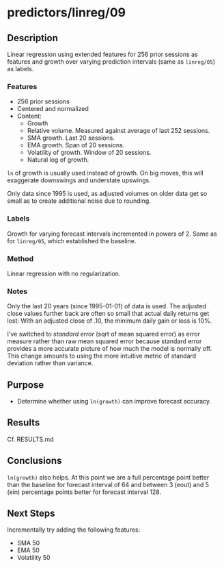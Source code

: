 predictors/linreg/09
===
Description
--
Linear regression using extended features for
256 prior sessions as features and growth over varying prediction
intervals (same as `linreg/05`) as labels.

### Features

-   256 prior sessions
-   Centered and normalized
-   Content:
    -   Growth
    -   Relative volume. Measured against average of last 252 sessions.
    -   SMA growth. Last 20 sessions.
    -   EMA growth. Span of 20 sessions.
    -   Volatility of growth. Window of 20 sessions.
    -   Natural log of growth.

`ln` of growth is usually used instead of growth. On big moves,
this will exaggerate downswings and understate upswings.
   
Only data since 1995 is used, as adjusted volumes on older data get so
small as to create additional noise due to rounding.

### Labels
Growth for varying forecast intervals incremented in powers of 2.
Same as for `linreg/05`, which established the baseline.

### Method
Linear regression with no regularization.

### Notes
Only the last 20 years (since 1995-01-01) of data is used. The 
adjusted close values further back are often so small that actual
daily returns get lost: With an adjusted close of .10, the minimum
daily gain or loss is 10%.

I've switched to *standard error* (sqrt of mean squared error) as error measure rather
than raw mean squared error because standard error provides a more accurate picture
of how much the model is normally off. This change amounts to using 
the more intuitive metric of standard deviation
rather than variance.

Purpose
---
-   Determine whether using `ln(growth)` can improve forecast accuracy.

Results
--
Cf. RESULTS.md

Conclusions
--
`ln(growth)` also helps. At this point we are a full percentage point
better than the baseline for forecast interval of 64 and between 3 (eout)
and 5 (ein) percentage points better for forecast interval 128.

Next Steps
--
Incrementally try adding the following features:
-   SMA 50
-   EMA 50
-   Volatility 50
